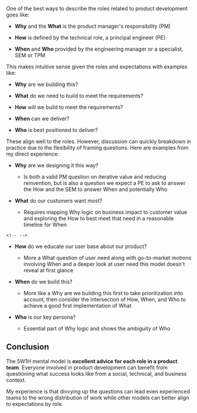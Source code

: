 One of the best ways to describe the roles related to product
development goes like:

-   **Why** and the **What** is the product manager's responsibility
    (PM)

-   **How** is defined by the technical role, a principal engineer (PE)

-   **When** and **Who** provided by the engineering manager or a
    specialist, SEM or TPM

This makes intuitive sense given the roles and expectations with
examples like:

-   **Why** are we building this?

-   **What** do we need to build to meet the requirements?

-   **How** will we build to meet the requirements?

-   **When** can we deliver?

-   **Who** is best positioned to deliver?

These align well to the roles. However, discussion can quickly breakdown
in practice due to the flexibility of framing questions. Here are
examples from my direct experience:

-   **Why** are we designing it this way?

    -   Is both a valid PM question on iterative value and reducing
        reinvention, but is also a question we expect a PE to ask to
        answer the How and the SEM to answer When and potentially Who

-   **What** do our customers want most?

    -   Requires mapping Why logic on business impact to customer value
        and exploring the How to best meet that need in a reasonable
        timeline for When

```{=html}
<!-- -->
```
-   **How** do we educate our user base about our product?

    -   More a What question of user need along with go-to-market
        motions involving When and a deeper look at user need this model
        doesn't reveal at first glance

-   **When** do we build this?

    -   More like a Why are we building this first to take
        prioritization into account, then consider the intersection of
        How, When, and Who to achieve a good first implementation of
        What

-   **Who** is our key persona?

    -   Essential part of Why logic and shows the ambiguity of Who

## Conclusion

The 5W1H mental model is **excellent advice for each role in a product
team**. Everyone involved in product development can benefit from
questioning what success looks like from a social, technical, and
business context.

My experience is that divvying up the questions can lead even
experienced teams to the wrong distribution of work while other models
can better align to expectations by role.
